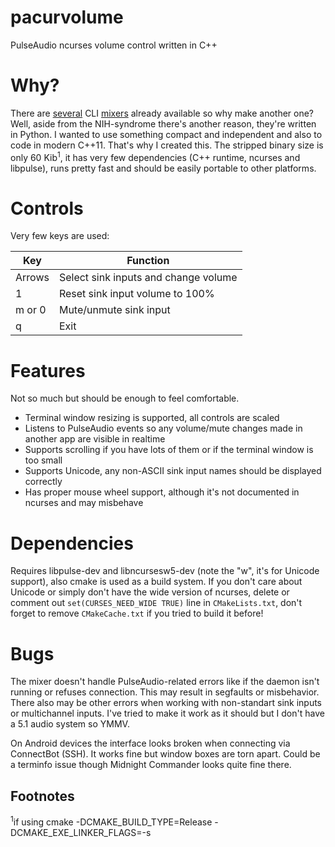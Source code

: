 # pacurvolume
PulseAudio ncurses volume control written in C++

# Why?

There are [several](https://github.com/mk-fg/pulseaudio-mixer-cli) CLI [mixers](https://github.com/Valodim/pamixer)
already available so why make another one? Well, aside from the NIH-syndrome there's another reason, they're written in
Python. I wanted to use something compact and independent and also to code in modern C++11. That's why I created this.
The stripped binary size is only 60 Kib<sup>1</sup>, it has very few dependencies (C++ runtime, ncurses and libpulse),
runs pretty fast and should be easily portable to other platforms.

# Controls

Very few keys are used:

| Key    | Function                             |
|--------|--------------------------------------|
| Arrows | Select sink inputs and change volume |
| 1      | Reset sink input volume to 100%      |
| m or 0 | Mute/unmute sink input               |
| q      | Exit                                 |

# Features

Not so much but should be enough to feel comfortable.

* Terminal window resizing is supported, all controls are scaled
* Listens to PulseAudio events so any volume/mute changes made in another app are visible in realtime
* Supports scrolling if you have lots of them or if the terminal window is too small
* Supports Unicode, any non-ASCII sink input names should be displayed correctly
* Has proper mouse wheel support, although it's not documented in ncurses and may misbehave

# Dependencies

Requires libpulse-dev and libncursesw5-dev (note the "w", it's for Unicode support), also cmake is used as a
build system. If you don't care about Unicode or simply don't have the wide version of ncurses, delete or comment out
`set(CURSES_NEED_WIDE TRUE)` line in `CMakeLists.txt`, don't forget to remove `CMakeCache.txt` if you
tried to build it before!

# Bugs

The mixer doesn't handle PulseAudio-related errors like if the daemon isn't running or refuses connection.
This may result in segfaults or misbehavior. There also may be other errors when working with non-standart sink inputs
or multichannel inputs. I've tried to make it work as it should but I don't have a 5.1 audio system so YMMV.

On Android devices the interface looks broken when connecting via ConnectBot (SSH). It works fine but window boxes are 
torn apart. Could be a terminfo issue though Midnight Commander looks quite fine there.

## Footnotes

<sup>1</sup>if using cmake -DCMAKE_BUILD_TYPE=Release -DCMAKE_EXE_LINKER_FLAGS=-s
